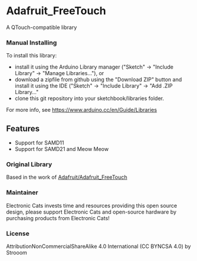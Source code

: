 # Adafruit_FreeTouch
A QTouch-compatible library

### Manual Installing
To install this library:

 - install it using the Arduino Library manager ("Sketch" -> "Include
   Library" -> "Manage Libraries..."), or
 - download a zipfile from github using the "Download ZIP" button and
   install it using the IDE ("Sketch" -> "Include Library" -> "Add .ZIP
   Library..."
 - clone this git repository into your sketchbook/libraries folder.

For more info, see https://www.arduino.cc/en/Guide/Libraries

## Features

- Support for SAMD11
- Support for SAMD21 and Meow Meow

### Original Library

Based in the work of [Adafruit/Adafruit_FreeTouch](https://github.com/ElectronicCats/Adafruit_FreeTouch)


### Maintainer

Electronic Cats invests time and resources providing this open source design, please support Electronic Cats and open-source hardware by purchasing products from Electronic Cats!

### License

Attribution­NonCommercial­ShareAlike 4.0 International (CC BY­NC­SA 4.0) by Strooom
